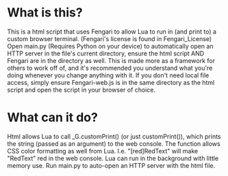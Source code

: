 # What is this?
This is a html script that uses Fengari to allow Lua to run in (and print to) a custom browser terminal. (Fengari's license is found in Fengari_License) Open main.py (Requires Python on your device) to automatically open an HTTP server in the file's current directory, ensure the html script AND Fengari are in the directory as well. This is made more as a framework for others to work off of, and it's recommended you understand what you're doing whenever you change anything with it. If you don't need local file access, simply ensure Fengari-web.js is in the same directory as the html script and open the script in your browser of choice.

# What can it do?
Html allows Lua to call _G.customPrint() (or just customPrint()), which prints the string (passed as an argument) to the web console. The function allows CSS color formatting as well from Lua. I.e. "[red]RedText" will make "RedText" red in the web console. Lua can run in the background with little memory use. Run main.py to auto-open an HTTP server with the html file.

